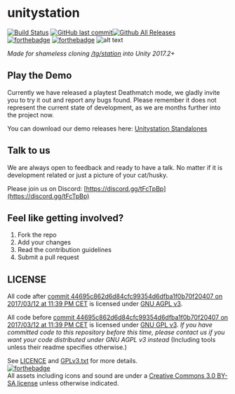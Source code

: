 # unitystation
[![Build Status](https://travis-ci.org/unitystation/unitystation.svg?branch=develop)](https://travis-ci.org/unitystation/unitystation)
[![GitHub last commit](https://img.shields.io/github/last-commit/unitystation/unitystation.svg)](https://github.com/unitystation/unitystation/commits/develop)[![Github All Releases](https://img.shields.io/github/downloads/unitystation/unitystation/total.svg)](https://github.com/unitystation/unitystation/releases)
<br>
[![forthebadge](http://forthebadge.com/images/badges/built-with-resentment.svg)](http://forthebadge.com) [![forthebadge](http://forthebadge.com/images/badges/contains-technical-debt.svg)](http://forthebadge.com)
![alt text](https://camo.githubusercontent.com/33e89a24d66a1f94b45f652c1fd0ed391b86595a/687474703a2f2f646f6f626c792e697a7a2e6d6f652f756e69747973746174696f6e2f77696b692f756e69747973746174696f6e4c4f474f2e706e67)<br>

_Made for shameless cloning [/tg/station](http://www.tgstation13.org/) into Unity 2017.2+_

## Play the Demo
Currently we have released a playtest Deathmatch mode, we gladly invite you to try it out and report any bugs found. Please remember it does not represent the current state of development, as we are months further into the project now.

You can download our demo releases here: [Unitystation Standalones](https://github.com/unitystation/unitystation/releases)

## Talk to us
We are always open to feedback and ready to have a talk. No matter if it is development related or just a picture of your cat/husky.

Please join us on Discord: [https://discord.gg/tFcTpBp](https://discord.gg/tFcTpBp) <br>

## Feel like getting involved?
1. Fork the repo
2. Add your changes
3. Read the contribution guidelines
4. Submit a pull request

## LICENSE

All code after [commit 44695c862d6d84cfc99354d6dfba1f0b70f20407 on 2017/03/12 at 11:39 PM CET](https://github.com/unitystation/unitystation/commit/44695c862d6d84cfc99354d6dfba1f0b70f20407) is licensed under [GNU AGPL v3](https://www.gnu.org/licenses/agpl-3.0.html).

All code before [commit 44695c862d6d84cfc99354d6dfba1f0b70f20407 on 2017/03/12 at 11:39 PM CET](https://github.com/unitystation/unitystation/commit/44695c862d6d84cfc99354d6dfba1f0b70f20407) is licensed under [GNU GPL v3](https://www.gnu.org/licenses/gpl-3.0.html).
_If you have committed code to this repository before this time, please contact us if you want your code distributed under GNU AGPL v3 instead_
(Including tools unless their readme specifies otherwise.)

See [LICENCE](https://github.com/unitystation/unitystation/blob/develop/LICENSE) and [GPLv3.txt](https://github.com/unitystation/unitystation/blob/develop/docs/GPLv3.txt) for more details.
<br>
[![forthebadge](http://forthebadge.com/images/badges/cc-by-nd.svg)](http://forthebadge.com) <br>
All assets including icons and sound are under a [Creative Commons 3.0 BY-SA license](https://creativecommons.org/licenses/by-sa/3.0/) unless otherwise indicated.
